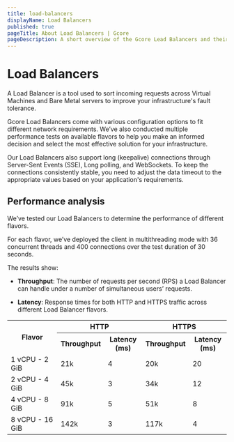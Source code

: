 ```yaml
---
title: load-balancers
displayName: Load Balancers
published: true
pageTitle: About Load Balancers | Gcore
pageDescription: A short overview of the Gcore Lead Balancers and their performance test results.
---
```

# Load Balancers

A Load Balancer is a tool used to sort incoming requests across Virtual Machines and Bare Metal servers to improve your infrastructure's fault tolerance.  

Gcore Load Balancers come with various configuration options to fit different network requirements. We’ve also conducted multiple performance tests on available flavors to help you make an informed decision and select the most effective solution for your infrastructure. 

Our Load Balancers also support long (keepalive) connections through Server-Sent Events (SSE), Long polling, and WebSockets. To keep the connections consistently stable, you need to adjust the data timeout to the appropriate values based on your application's requirements. 

## Performance analysis

We’ve tested our Load Balancers to determine the performance of different flavors.  

For each flavor, we’ve deployed the client in multithreading mode with 36 concurrent threads and 400 connections over the test duration of 30 seconds. 

The results show: 

* **Throughput**: The number of requests per second (RPS) a Load Balancer can handle under a number of simultaneous users’ requests. 

* **Latency**: Response times for both HTTP and HTTPS traffic across different Load Balancer flavors. 

<table>
<tbody>
<tr>
    <th rowspan="2" style="width:30%">Flavor</th>
    <th colspan="2" style="width:35%">HTTP</th>
    <th colspan="2" style="width:35%">HTTPS</th>
  </tr>
  <tr>
    <th>Throughput</th>
    <th>Latency (ms)</th>
    <th>Throughput</th>
    <th>Latency (ms)</th>
  </tr>
  <tr>
    <td>1 vCPU - 2 GiB</td>
    <td>21k</td>
    <td>4</td>
    <td>20k</td>
    <td>20</td>
  </tr>
  <tr>
    <td>2 vCPU - 4 GiB</td>
    <td>45k</td>
    <td>3</td>
    <td>34k</td>
    <td>12</td>
  </tr>
  <tr>
    <td>4 vCPU - 8 GiB</td>
    <td>91k</td>
    <td>5</td>
    <td>51k</td>
    <td>8</td>
  </tr>
  <tr>
    <td>8 vCPU - 16 GiB</td>
    <td>142k</td>
    <td>3</td>
    <td>117k</td>
    <td>4</td>
  </tr>
</tbody>
</table>

